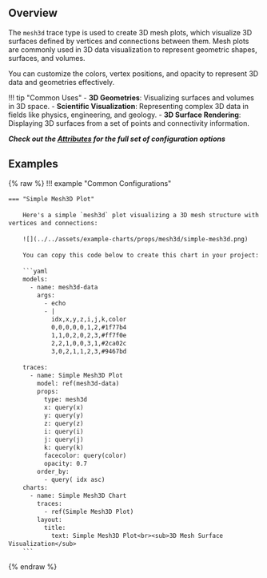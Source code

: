 
## Overview

The `mesh3d` trace type is used to create 3D mesh plots, which visualize 3D surfaces defined by vertices and connections between them. Mesh plots are commonly used in 3D data visualization to represent geometric shapes, surfaces, and volumes.

You can customize the colors, vertex positions, and opacity to represent 3D data and geometries effectively.

!!! tip "Common Uses"
    - **3D Geometries**: Visualizing surfaces and volumes in 3D space.
    - **Scientific Visualization**: Representing complex 3D data in fields like physics, engineering, and geology.
    - **3D Surface Rendering**: Displaying 3D surfaces from a set of points and connectivity information.

_**Check out the [Attributes](../configuration/Trace/Props/Mesh3D/#attributes) for the full set of configuration options**_

## Examples

{% raw %}
!!! example "Common Configurations"

    === "Simple Mesh3D Plot"

        Here's a simple `mesh3d` plot visualizing a 3D mesh structure with vertices and connections:

        ![](../../assets/example-charts/props/mesh3d/simple-mesh3d.png)

        You can copy this code below to create this chart in your project:

        ```yaml
        models:
          - name: mesh3d-data
            args:
              - echo
              - |
                idx,x,y,z,i,j,k,color
                0,0,0,0,0,1,2,#1f77b4
                1,1,0,2,0,2,3,#ff7f0e
                2,2,1,0,0,3,1,#2ca02c
                3,0,2,1,1,2,3,#9467bd

        traces:
          - name: Simple Mesh3D Plot
            model: ref(mesh3d-data)
            props:
              type: mesh3d
              x: query(x)
              y: query(y)
              z: query(z)
              i: query(i)
              j: query(j)
              k: query(k)
              facecolor: query(color)
              opacity: 0.7
            order_by: 
              - query( idx asc)
        charts:
          - name: Simple Mesh3D Chart
            traces:
              - ref(Simple Mesh3D Plot)
            layout:
              title:
                text: Simple Mesh3D Plot<br><sub>3D Mesh Surface Visualization</sub>
        ```

{% endraw %}
